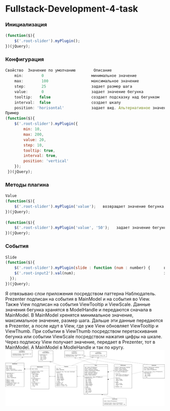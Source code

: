 # Fullstack-Development-4-task
### Инициализация
```js
(function($){                                
    $('.root-slider').myPlugin();          
})(jQuery);                             
```
### Конфигурация 
```js
Cвойство  Значение по умолчанию        Описание
    min:        0                     минимальное значение
    max:        100                   максимальное значение
    step:       25                    задает размер шага
    value:      0                     задает значение бегунка
    tooltip:   false                  создает подсказку над бегунком
    interval:  false                  создает шкалу
    position: 'horisontal'            задает вид. Альтернативное значение - 'vertical'
Пример
(function($){                                
    $('.root-slider').myPlugin({
        min: 10,
        max: 200,
        value: 20,
        step: 10,
        tooltip: true,
        interval: true,
        position: 'vertical'
    });          
 })(jQuery);   
```
### Методы плагина
```js
Value
(function($){                                
    $('.root-slider').myPlugin('value');   возвращает значение бегунка       
})(jQuery);  

(function($){                                
    $('.root-slider').myPlugin('value', '50');   задает значение бегунка       
})(jQuery);
```
### События
```js
Slide 
(function($){                                
    $('.root-slider').myPlugin(slide : function (num : number) {      выполняет функцию при каждом изменении  
    $('.root-input2').val(num);                                       значения бегунка.    
  });                                                                 
})(jQuery);
```


Я отвязываю слои приложения посредством паттерна Наблюдатель. Prezenter подписан на события в MainModel и на события во View. Также View подписан на события ViewTooltip и ViewScale. Данные значения бегунка хранятся в ModelHandle и передаются сначала в MainModel. В MainModel хренятся минимальное значение, максимальное значение, размер шага. Дальше эти данные передаются в Prezenter, а после идут в View, где уже View обновляет ViewTooltip и ViewThumb. При событии в ViewThumb посредством перетаскивания бегунка или событии ViewScale посредством нажатия цифры на шкале. Через подписку View получает значение, передает в Prezenter, тот в MainModel. А MainModel в ModleHandle и так по кругу.
![диаграмма классов](./Diagram.jpg)
